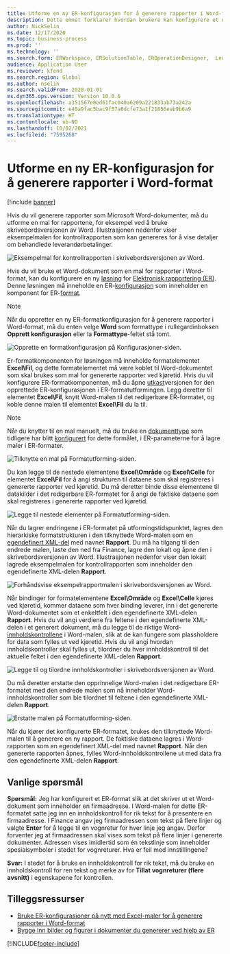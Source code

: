```yaml
---
title: Utforme en ny ER-konfigurasjon for å generere rapporter i Word-format
description: Dette emnet forklarer hvordan brukere kan konfigurere et nytt ER-format (Elektronisk rapportering) for å generere rapporter som Microsoft Word-dokumenter.
author: NickSelin
ms.date: 12/17/2020
ms.topic: business-process
ms.prod: ''
ms.technology: ''
ms.search.form: ERWorkspace, ERSolutionTable, EROperationDesigner,  LedgerJournalTable, LedgerJournalTransVendPaym
audience: Application User
ms.reviewer: kfend
ms.search.region: Global
ms.author: nselin
ms.search.validFrom: 2020-01-01
ms.dyn365.ops.version: Version 10.0.6
ms.openlocfilehash: a351567e0ed61fac040a6209a221833ab73a242a
ms.sourcegitcommit: e40a9fac5bac9f57a6dcfe73a1f21856eab9b6a9
ms.translationtype: HT
ms.contentlocale: nb-NO
ms.lasthandoff: 10/02/2021
ms.locfileid: "7595268"
---
```

# <a name="design-a-new-er-configuration-to-generate-reports-in-word-format"></a>Utforme en ny ER-konfigurasjon for å generere rapporter i Word-format

[!include [banner](../includes/banner.md)]

Hvis du vil generere rapporter som Microsoft Word-dokumenter, må du utforme en mal for rapportene, for eksempel ved å bruke skrivebordsversjonen av Word. Illustrasjonen nedenfor viser eksempelmalen for kontrollrapporten som kan genereres for å vise detaljer om behandlede leverandørbetalinger.

![Eksempelmal for kontrollrapporten i skrivebordsversjonen av Word.](./media/er-design-configuration-word-image1.png)

Hvis du vil bruke et Word-dokument som en mal for rapporter i Word-format, kan du konfigurere en ny [løsning](er-quick-start1-new-solution.md) for [Elektronisk rapportering (ER)](general-electronic-reporting.md). Denne løsningen må inneholde en ER-[konfigurasjon](general-electronic-reporting.md#Configuration) som inneholder en komponent for ER-[format](general-electronic-reporting.md#FormatComponentOutbound).

> [!NOTE]
> Når du oppretter en ny ER-formatkonfigurasjon for å generere rapporter i Word-format, må du enten velge **Word** som formattype i rullegardinboksen **Opprett konfigurasjon** eller la **Formattype**-feltet stå tomt.

![Opprette en formatkonfigurasjon på Konfigurasjoner-siden.](./media/er-design-configuration-word-image2.gif)

Er-formatkomponenten for løsningen må inneholde formatelementet **Excel\\Fil**, og dette formatelementet må være koblet til Word-dokumentet som skal brukes som mal for genererte rapporter ved kjøretid. Hvis du vil konfigurere ER-formatkomponenten, må du åpne [utkast](general-electronic-reporting.md#component-versioning)versjonen for den opprettede ER-konfigurasjonen i ER-formatutformingen. Legg deretter til elementet **Excel\\Fil**, knytt Word-malen til det redigerbare ER-formatet, og koble denne malen til elementet **Excel\\Fil** du la til.

> [!NOTE]
> Når du knytter til en mal manuelt, må du bruke en [dokumenttype](../../fin-ops/organization-administration/configure-document-management.md#configure-document-types) som tidligere har blitt [konfigurert](electronic-reporting-er-configure-parameters.md#parameters-to-manage-documents) for dette formålet, i ER-parameterne for å lagre maler i ER-formater.

![Tilknytte en mal på Formatutforming-siden.](./media/er-design-configuration-word-image3.gif)

Du kan legge til de nestede elementene **Excel\\Område** og **Excel\\Celle** for elementet **Excel\\Fil** for å angi strukturen til dataene som skal registreres i genererte rapporter ved kjøretid. Du må deretter binde disse elementene til datakilder i det redigerbare ER-formatet for å angi de faktiske dataene som skal registreres i genererte rapporter ved kjøretid.

![Legge til nestede elementer på Formatutforming-siden.](./media/er-design-configuration-word-image4.gif)

Når du lagrer endringene i ER-formatet på utformingstidspunktet, lagres den hierarkiske formatstrukturen i den tilknyttede Word-malen som en [egendefinert XML-del](/visualstudio/vsto/custom-xml-parts-overview) med navnet **Rapport**. Du må ha tilgang til den endrede malen, laste den ned fra Finance, lagre den lokalt og åpne den i skrivebordsversjonen av Word. Illustrasjonen nedenfor viser den lokalt lagrede eksempelmalen for kontrollrapporten som inneholder den egendefinerte XML-delen **Rapport**.

![Forhåndsvise eksempelrapportmalen i skrivebordsversjonen av Word.](./media/er-design-configuration-word-image5.gif)

Når bindinger for formatelementene **Excel\\Område** og **Excel\\Celle** kjøres ved kjøretid, kommer dataene som hver binding leverer, inn i det genererte Word-dokumentet som et enkeltfelt i den egendefinerte XML-delen **Rapport**. Hvis du vil angi verdiene fra feltene i den egendefinerte XML-delen i et generert dokument, må du legge til de riktige Word-[innholdskontrollene](/office/client-developer/word/content-controls-in-word) i Word-malen, slik at de kan fungere som plassholdere for data som fylles ut ved kjøretid. Hvis du vil angi hvordan innholdskontroller skal fylles ut, tilordner du hver innholdskontroll til det aktuelle feltet i den egendefinerte XML-delen **Rapport**.

![Legge til og tilordne innholdskontroller i skrivebordsversjonen av Word.](./media/er-design-configuration-word-image6.gif)

Du må deretter erstatte den opprinnelige Word-malen i det redigerbare ER-formatet med den endrede malen som nå inneholder Word-innholdskontroller som ble tilordnet til feltene i den egendefinerte XML-delen **Rapport**.

![Erstatte malen på Formatutforming-siden.](./media/er-design-configuration-word-image7.gif)

Når du kjører det konfigurerte ER-formatet, brukes den tilknyttede Word-malen til å generere en ny rapport. De faktiske dataene lagres i Word-rapporten som en egendefinert XML-del med navnet **Rapport**. Når den genererte rapporten åpnes, fylles Word-innholdskontrollene ut med data fra den egendefinerte XML-delen **Rapport**.

## <a name="frequently-asked-questions"></a>Vanlige spørsmål

**Spørsmål:** Jeg har konfigurert et ER-format slik at det skriver ut et Word-dokument som inneholder en firmaadresse. I Word-malen for dette ER-formatet satte jeg inn en innholdskontroll for rik tekst for å presentere en firmaadresse. I Finance angav jeg firmaadressen som tekst på flere linjer og valgte **Enter** for å legge til en vognretur for hver linje jeg angav. Derfor forventer jeg at firmaadressen skal vises som tekst på flere linjer i genererte dokumenter. Adressen vises imidlertid som én tekstlinje som inneholder spesialsymboler i stedet for vognreturer. Hva er feil med innstillingene?

**Svar:** I stedet for å bruke en innholdskontroll for rik tekst, må du bruke en innholdskontroll for ren tekst og merke av for **Tillat vognreturer (flere avsnitt)** i egenskapene for kontrollen.

## <a name="additional-resources"></a>Tilleggsressurser

- [Bruke ER-konfigurasjoner på nytt med Excel-maler for å generere rapporter i Word-format](./tasks/er-design-configuration-word-2016-11.md)
- [Bygge inn bilder og figurer i dokumenter du genererer ved hjelp av ER](electronic-reporting-embed-images-shapes.md#embed-an-image-in-a-word-document)


[!INCLUDE[footer-include](../../../includes/footer-banner.md)]